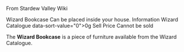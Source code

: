 From Stardew Valley Wiki

Wizard Bookcase Can be placed inside your house. Information Wizard Catalogue data-sort-value="0"&gt;0g Sell Price Cannot be sold

The **Wizard Bookcase** is a piece of furniture available from the Wizard Catalogue.
